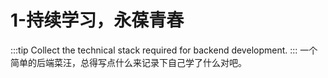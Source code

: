 # 1-持续学习，永葆青春

:::tip
Collect the technical stack required for backend development.
:::
一个简单的后端菜汪，总得写点什么来记录下自己学了什么对吧。